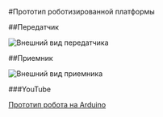 #Прототип роботизированной платформы

##Передатчик

![Внешний вид передатчика](https://66.media.tumblr.com/99717fac0cc091401286af1b04d63ae2/tumblr_inline_oe2gr3TUtQ1td8cty_540.jpg "Внешний вид передатчика")

##Приемник

![Внешний вид приемника](https://66.media.tumblr.com/15523120feec1c963c5df71e7ad93b4b/tumblr_inline_oe2grcLuT71td8cty_540.jpg "Внешний вид приемника")

###YouTube

[Прототип робота на Arduino](https://youtu.be/aime3uzfUlw "Прототип робота на Arduino") 

